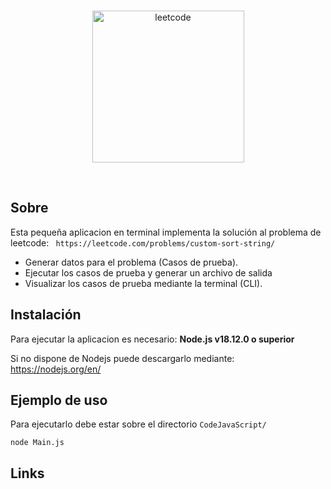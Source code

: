 <div align ="center">
	<br />
	<p>
		<a href="#"><img src="https://theme.zdassets.com/theme_assets/9008406/036323c6afd10392aa5b7e3a2eb7557d17955c81.png" width="243px" alt="leetcode" /></a>
	</p>
	<br />
</div>

## Sobre

Esta pequeña aplicacion en terminal implementa la solución al problema de leetcode: 
``` https://leetcode.com/problems/custom-sort-string/```
- Generar datos para el problema (Casos de prueba).
- Ejecutar los casos de prueba y generar un archivo de salida
- Visualizar los casos de prueba mediante la terminal (CLI).

## Instalación

Para ejecutar la aplicacion es necesario:
**Node.js v18.12.0 o superior**

Si no dispone de Nodejs puede descargarlo mediante:
https://nodejs.org/en/


## Ejemplo de uso

Para ejecutarlo debe estar sobre el directorio `CodeJavaScript/`

```
node Main.js
```

## Links

